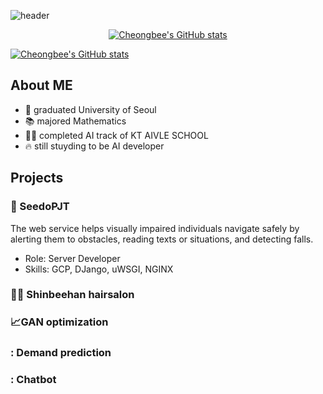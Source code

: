 ![header](https://capsule-render.vercel.app/api?type=waving&color=99CCFF&height=100&section=header&text=Cheongbee%20Park&fontSize=50)

<div align="center">
  <a href="https://github.com/anuraghazra/github-readme-stats">
    <img src="https://github-readme-stats.vercel.app/api?username=07070700&show_icons=true&theme=transparent" alt="Cheongbee's GitHub stats">
  </a>
</div>

[![Cheongbee's GitHub stats](https://github-readme-stats.vercel.app/api?username=07070700&show_icons=true&theme=transparent)](https://github.com/anuraghazra/github-readme-stats)

## About ME

- 🏫 graduated University of Seoul
- 📚 majored Mathematics
- 👩‍💻 completed AI track of KT AIVLE SCHOOL
- 🔥 still stuyding to be AI developer

## Projects
### 📱 SeedoPJT
  The web service helps visually impaired individuals navigate safely by alerting them to obstacles, reading texts or situations, and detecting falls.  
- Role: Server Developer
- Skills: GCP, DJango, uWSGI, NGINX
### 💇‍♂️ Shinbeehan hairsalon

### 📈GAN optimization
### : Demand prediction
### : Chatbot
<!--
**07070700/07070700** is a ✨ _special_ ✨ repository because its `README.md` (this file) appears on your GitHub profile.

Here are some ideas to get you started:

- 🔭 I’m currently working on ...
- 🌱 I’m currently learning ...
- 👯 I’m looking to collaborate on ...
- 🤔 I’m looking for help with ...
- 💬 Ask me about ...
- 📫 How to reach me: ...
- 😄 Pronouns: ...
- ⚡ Fun fact: ...
-->
